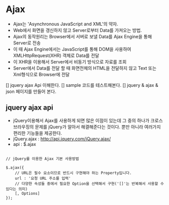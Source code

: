 #  Ajax

- Ajax는 'Asynchronous JavaScript and XML'의 약자.
- Web에서 화면을 갱신하지 않고 Server로부터 Data를 가져오는 방법. 
- Ajax의 동작원리는 Browser에서 서버로 보낼 Data를 Ajax Engine을 통해 Server로 전송 
- 이 때 Ajax Engine에서는 JavaScript를 통해 DOM을 사용하여 XMLHttpRequest(XHR) 객체로 Data를 전달
- 이 XHR을 이용해서 Server에서 비동기 방식으로 자료를 조회
- Server에서 Data를 전달 할 때 화면전체의 HTML을 전달하지 않고 Text 또는 Xml형식으로 Browser에 전달


[] jquery ajax Api 이해한다. 
[] sample 코드를 테스트해본다. 
[] jquery & ajax & json  페이지를 만들어 본다. 

## jquery ajax api 
- jQuery이용해서 Ajax를 사용하게 되면 많은 이점이 있는데 그 중의 하나가 크로스브라우징의 문제를 jQuery가 알아서 해결해준다는 것이다. 
	뿐만 아니라 여러가지 편리한 기능들을 제공한다.
- jQuery.ajax : <http://api.jquery.com/jQuery.ajax/>
- api : $.ajax 

```

// jQuery를 이용한 Ajax 기본 사용방법

$.ajax({
    // URL은 필수 요소이므로 반드시 구현해야 하는 Property입니다.
    url : '요청 URL 주소를 입력'
    // 다양한 속성들 중에서 필요한 Option을 선택해서 구현('[]'는 반복해서 사용할 수 있다는 의미)
    [, Options]
});

```
